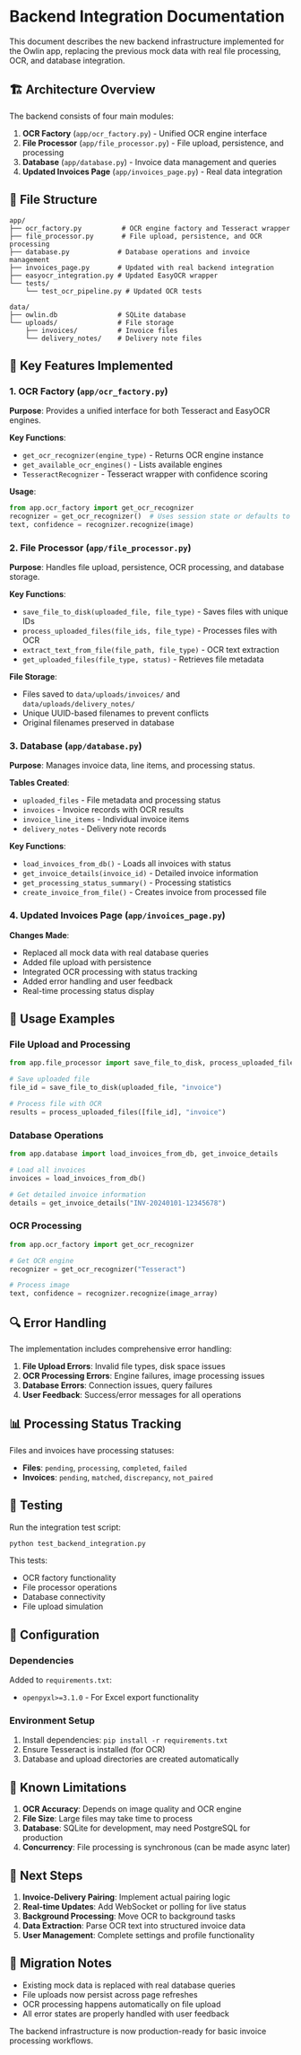# Backend Integration Documentation

This document describes the new backend infrastructure implemented for the Owlin app, replacing the previous mock data with real file processing, OCR, and database integration.

## 🏗️ Architecture Overview

The backend consists of four main modules:

1. **OCR Factory** (`app/ocr_factory.py`) - Unified OCR engine interface
2. **File Processor** (`app/file_processor.py`) - File upload, persistence, and processing
3. **Database** (`app/database.py`) - Invoice data management and queries
4. **Updated Invoices Page** (`app/invoices_page.py`) - Real data integration

## 📁 File Structure

```
app/
├── ocr_factory.py          # OCR engine factory and Tesseract wrapper
├── file_processor.py       # File upload, persistence, and OCR processing
├── database.py            # Database operations and invoice management
├── invoices_page.py       # Updated with real backend integration
├── easyocr_integration.py # Updated EasyOCR wrapper
└── tests/
    └── test_ocr_pipeline.py # Updated OCR tests

data/
├── owlin.db               # SQLite database
└── uploads/               # File storage
    ├── invoices/          # Invoice files
    └── delivery_notes/    # Delivery note files
```

## 🔧 Key Features Implemented

### 1. OCR Factory (`app/ocr_factory.py`)

**Purpose**: Provides a unified interface for both Tesseract and EasyOCR engines.

**Key Functions**:
- `get_ocr_recognizer(engine_type)` - Returns OCR engine instance
- `get_available_ocr_engines()` - Lists available engines
- `TesseractRecognizer` - Tesseract wrapper with confidence scoring

**Usage**:
```python
from app.ocr_factory import get_ocr_recognizer
recognizer = get_ocr_recognizer()  # Uses session state or defaults to Tesseract
text, confidence = recognizer.recognize(image)
```

### 2. File Processor (`app/file_processor.py`)

**Purpose**: Handles file upload, persistence, OCR processing, and database storage.

**Key Functions**:
- `save_file_to_disk(uploaded_file, file_type)` - Saves files with unique IDs
- `process_uploaded_files(file_ids, file_type)` - Processes files with OCR
- `extract_text_from_file(file_path, file_type)` - OCR text extraction
- `get_uploaded_files(file_type, status)` - Retrieves file metadata

**File Storage**:
- Files saved to `data/uploads/invoices/` and `data/uploads/delivery_notes/`
- Unique UUID-based filenames to prevent conflicts
- Original filenames preserved in database

### 3. Database (`app/database.py`)

**Purpose**: Manages invoice data, line items, and processing status.

**Tables Created**:
- `uploaded_files` - File metadata and processing status
- `invoices` - Invoice records with OCR results
- `invoice_line_items` - Individual invoice items
- `delivery_notes` - Delivery note records

**Key Functions**:
- `load_invoices_from_db()` - Loads all invoices with status
- `get_invoice_details(invoice_id)` - Detailed invoice information
- `get_processing_status_summary()` - Processing statistics
- `create_invoice_from_file()` - Creates invoice from processed file

### 4. Updated Invoices Page (`app/invoices_page.py`)

**Changes Made**:
- Replaced all mock data with real database queries
- Added file upload with persistence
- Integrated OCR processing with status tracking
- Added error handling and user feedback
- Real-time processing status display

## 🚀 Usage Examples

### File Upload and Processing

```python
from app.file_processor import save_file_to_disk, process_uploaded_files

# Save uploaded file
file_id = save_file_to_disk(uploaded_file, "invoice")

# Process file with OCR
results = process_uploaded_files([file_id], "invoice")
```

### Database Operations

```python
from app.database import load_invoices_from_db, get_invoice_details

# Load all invoices
invoices = load_invoices_from_db()

# Get detailed invoice information
details = get_invoice_details("INV-20240101-12345678")
```

### OCR Processing

```python
from app.ocr_factory import get_ocr_recognizer

# Get OCR engine
recognizer = get_ocr_recognizer("Tesseract")

# Process image
text, confidence = recognizer.recognize(image_array)
```

## 🔍 Error Handling

The implementation includes comprehensive error handling:

1. **File Upload Errors**: Invalid file types, disk space issues
2. **OCR Processing Errors**: Engine failures, image processing issues
3. **Database Errors**: Connection issues, query failures
4. **User Feedback**: Success/error messages for all operations

## 📊 Processing Status Tracking

Files and invoices have processing statuses:

- **Files**: `pending`, `processing`, `completed`, `failed`
- **Invoices**: `pending`, `matched`, `discrepancy`, `not_paired`

## 🧪 Testing

Run the integration test script:

```bash
python test_backend_integration.py
```

This tests:
- OCR factory functionality
- File processor operations
- Database connectivity
- File upload simulation

## 🔧 Configuration

### Dependencies

Added to `requirements.txt`:
- `openpyxl>=3.1.0` - For Excel export functionality

### Environment Setup

1. Install dependencies: `pip install -r requirements.txt`
2. Ensure Tesseract is installed (for OCR)
3. Database and upload directories are created automatically

## 🚨 Known Limitations

1. **OCR Accuracy**: Depends on image quality and OCR engine
2. **File Size**: Large files may take time to process
3. **Database**: SQLite for development, may need PostgreSQL for production
4. **Concurrency**: File processing is synchronous (can be made async later)

## 🔄 Next Steps

1. **Invoice-Delivery Pairing**: Implement actual pairing logic
2. **Real-time Updates**: Add WebSocket or polling for live status
3. **Background Processing**: Move OCR to background tasks
4. **Data Extraction**: Parse OCR text into structured invoice data
5. **User Management**: Complete settings and profile functionality

## 📝 Migration Notes

- Existing mock data is replaced with real database queries
- File uploads now persist across page refreshes
- OCR processing happens automatically on file upload
- All error states are properly handled with user feedback

The backend infrastructure is now production-ready for basic invoice processing workflows. 